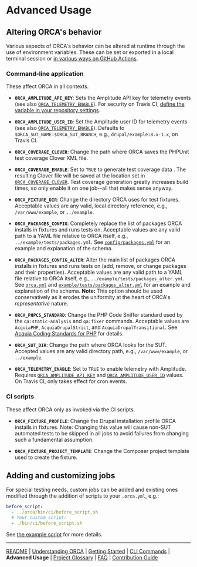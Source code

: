 # Advanced Usage

## Altering ORCA's behavior

Various aspects of ORCA's behavior can be altered at runtime through the use of environment variables. These can be set or exported in a local terminal session or [in various ways on GitHub Actions](https://docs.github.com/en/actions/learn-github-actions/variables#about-variables).

### Command-line application

These affect ORCA in all contexts.

* <a name="ORCA_AMPLITUDE_API_KEY"></a>**`ORCA_AMPLITUDE_API_KEY`**: Sets the Amplitude API key for telemetry events (see also [`ORCA_TELEMETRY_ENABLE`](#ORCA_TELEMETRY_ENABLE)). For security on Travis CI, [define the variable in your repository settings](https://docs.travis-ci.com/user/environment-variables/#defining-variables-in-repository-settings).

* <a name="ORCA_AMPLITUDE_USER_ID"></a>**`ORCA_AMPLITUDE_USER_ID`**: Set the Amplitude user ID for telemetry events (see also [`ORCA_TELEMETRY_ENABLE`](#ORCA_TELEMETRY_ENABLE)). Defaults to `$ORCA_SUT_NAME:$ORCA_SUT_BRANCH`, e.g., `drupal/example:8.x-1.x`, on Travis CI.

* <a name="ORCA_COVERAGE_CLOVER"></a>**`ORCA_COVERAGE_CLOVER`**: Change the path where ORCA saves the PHPUnit test coverage Clover XML file.

* <a name="ORCA_COVERAGE_ENABLE"></a>**`ORCA_COVERAGE_ENABLE`**: Set to `TRUE` to generate test coverage data . The resulting Clover file will be saved at the location set in [`ORCA_COVERAGE_CLOVER`](#ORCA_COVERAGE_CLOVER). Test coverage generation greatly increases build times, so only enable it on one job--all that makes sense anyway.

* <a name="ORCA_FIXTURE_DIR"></a>**`ORCA_FIXTURE_DIR`**: Change the directory ORCA uses for test fixtures. Acceptable values are any valid, local directory reference, e.g., `/var/www/example`, or `../example`.

* <a name="ORCA_PACKAGES_CONFIG"></a>**`ORCA_PACKAGES_CONFIG`**: Completely replace the list of packages ORCA installs in fixtures and runs tests on. Acceptable values are any valid path to a YAML file relative to ORCA itself, e.g., `../example/tests/packages.yml`. See [`config/packages.yml`](../config/packages.yml) for an example and explanation of the schema.

* <a name="ORCA_PACKAGES_CONFIG_ALTER"></a>**`ORCA_PACKAGES_CONFIG_ALTER`**: Alter the main list of packages ORCA installs in fixtures and runs tests on (add, remove, or change packages and their properties). Acceptable values are any valid path to a YAML file relative to ORCA itself, e.g., `../example/tests/packages_alter.yml`. See [`orca.yml`](../.github/workflows/orca.yml) and [`example/tests/packages_alter.yml`](../example/tests/packages_alter.yml) for an example and explanation of the schema. **Note:** This option should be used conservatively as it erodes the uniformity at the heart of ORCA's _representative_ nature.

* <a name="ORCA_PHPCS_STANDARD"></a>**`ORCA_PHPCS_STANDARD`**: Change the PHP Code Sniffer standard used by the `qa:static-analysis` and `qa:fixer` commands. Acceptable values are `AcquiaPHP`, `AcquiaDrupalStrict`, and `AcquiaDrupalTransitional`. See [Acquia Coding Standards for PHP](https://packagist.org/packages/acquia/coding-standards) for details.

* <a name="ORCA_SUT_DIR"></a>**`ORCA_SUT_DIR`**: Change the path where ORCA looks for the SUT. Accepted values are any valid directory path, e.g., `/var/www/example`, or `../example`.

* <a name="ORCA_TELEMETRY_ENABLE"></a>**`ORCA_TELEMETRY_ENABLE`**: Set to `TRUE` to enable telemetry with Amplitude. Requires [`ORCA_AMPLITUDE_API_KEY`](#ORCA_AMPLITUDE_API_KEY) and [`ORCA_AMPLITUDE_USER_ID`](#ORCA_AMPLITUDE_USER_ID) values. On Travis CI, only takes effect for cron events.

### CI scripts

These affect ORCA only as invoked via the CI scripts.

* <a name="ORCA_FIXTURE_PROFILE"></a>**`ORCA_FIXTURE_PROFILE`**: Change the Drupal installation profile ORCA installs in fixtures. Note: Changing this value will cause non-SUT automated tests to be skipped in all jobs to avoid failures from changing such a fundamental assumption.

* <a name="ORCA_FIXTURE_PROJECT_TEMPLATE"></a>**`ORCA_FIXTURE_PROJECT_TEMPLATE`**: Change the Composer project template used to create the fixture.

## Adding and customizing jobs

For special testing needs, custom jobs can be added and existing ones modified through the addition of scripts to your `.orca.yml`, e.g.:

   ```yaml
   before_script:
     - ../orca/bin/ci/before_script.sh
     # Your custom script:
     - ./bin/ci/before_script.sh
   ```

See [the example script](https://github.com/acquia/orca/blob/main/example/bin/ci/example.sh) for more details.

---

[README](README.md)
| [Understanding ORCA](understanding-orca.md)
| [Getting Started](getting-started.md)
| [CLI Commands](commands.md)
| **Advanced Usage**
| [Project Glossary](glossary.md)
| [FAQ](faq.md)
| [Contribution Guide](CONTRIBUTING.md)
